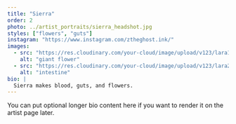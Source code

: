 ```yaml
---
title: "Sierra"
order: 2
photo: ../artist_portraits/sierra_headshot.jpg
styles: ["flowers", "guts"]
instagram: "https://www.instagram.com/ztheghost.ink/"
images:
  - src: "https://res.cloudinary.com/your-cloud/image/upload/v123/lara1.jpg"
    alt: "giant flower"
  - src: "https://res.cloudinary.com/your-cloud/image/upload/v123/lara2.jpg"
    alt: "intestine"
bio: |
  Sierra makes blood, guts, and flowers.
---
```


You can put optional longer bio content here if you want to render it on the artist page later.
